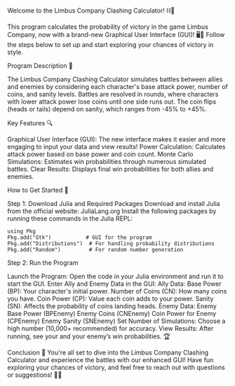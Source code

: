Welcome to the Limbus Company Clashing Calculator! ⛓️🚂

This program calculates the probability of victory in the game Limbus Company, now with a brand-new Graphical User Interface (GUI)! 🖥️🎉 Follow the steps below to set up and start exploring your chances of victory in style.

Program Description 📝

The Limbus Company Clashing Calculator simulates battles between allies and enemies by considering each character's base attack power, number of coins, and sanity levels. Battles are resolved in rounds, where characters with lower attack power lose coins until one side runs out. The coin flips (heads or tails) depend on sanity, which ranges from -45% to +45%.

Key Features 🔍

Graphical User Interface (GUI): The new interface makes it easier and more engaging to input your data and view results!
Power Calculation: Calculates attack power based on base power and coin count.
Monte Carlo Simulations: Estimates win probabilities through numerous simulated battles.
Clear Results: Displays final win probabilities for both allies and enemies.

How to Get Started 🚀

Step 1: Download Julia and Required Packages
Download and install Julia from the official website: JuliaLang.org
Install the following packages by running these commands in the Julia REPL:

    using Pkg
    Pkg.add("Gtk")           # GUI for the program
    Pkg.add("Distributions")  # For handling probability distributions
    Pkg.add("Random")         # For random number generation

Step 2: Run the Program

Launch the Program: Open the code in your Julia environment and run it to start the GUI.
Enter Ally and Enemy Data in the GUI:
Ally Data:
Base Power (BP): Your character's initial power.
Number of Coins (CN): How many coins you have.
Coin Power (CP): Value each coin adds to your power.
Sanity (SN): Affects the probability of coins landing heads.
Enemy Data:
Enemy Base Power (BPEnemy)
Enemy Coins (CNEnemy)
Coin Power for Enemy (CPEnemy)
Enemy Sanity (SNEnemy)
Set Number of Simulations: Choose a high number (10,000+ recommended) for accuracy.
View Results: After running, see your and your enemy’s win probabilities. 🏆

Conclusion 🎉
You're all set to dive into the Limbus Company Clashing Calculator and experience the battles with our enhanced GUI! Have fun exploring your chances of victory, and feel free to reach out with questions or suggestions! 🤗💬
